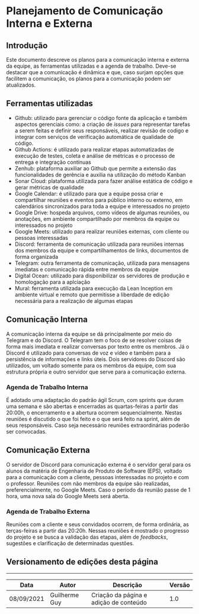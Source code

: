 # Planejamento de Comunicação Interna e Externa

## Introdução

Este documento descreve os planos para a comunicação interna e externa da equipe, as ferramentas utilizadas e a agenda de trabalho. Deve-se destacar que a comunicação é dinâmica e que, caso surjam opções que facilitem a comunicação, os planos para a comunicação podem ser atualizados.

## Ferramentas utilizadas

* Github: utilizado para gerenciar o código fonte da aplicação e também aspectos gerenciais como: a criação de *issues* para representar tarefas a serem feitas e definir seus responsáveis, realizar revisão de codigo e integrar com serviços de verificação automática de qualidade de código.
* Github Actions: é utilizado para realizar etapas automatizadas de execução de testes, coleta e análise de métricas e o processo de entrega e integração contínuas
* Zenhub: plataforma auxiliar ao Github que permite a extensão das funcionalidades de gerência e auxilia na utilização do método Kanban
* Sonar Cloud: plataforma utilizada para fazer análise estática de código e gerar métricas de qualidade
* Google Calendar: é utilizado para que a equipe possa criar e compartilhar reuniões e eventos para público interno ou externo, em calendários sincronizados para toda a equipe e interessados no projeto
* Google Drive: hospeda arquivos, como vídeos de algumas reuniões, ou anotações, em ambiente compartilhado por membros da equipe ou interessados no projeto
* Google Meets: utilizado para realizar reuniões externas, com cliente ou pessoas interessadas
* Discord: ferramenta de comunicação utilizada para reuniões internas dos membros da equipe e compartilhamentos de links, documentos de forma organizada
* Telegram: outra ferramenta de comunicação, utilizada para mensagens imediatas e comunicação rápida entre membros da equipe
* Digital Ocean: utilizado para disponibilizar os servidores de produção e homologação para a aplciação
* Mural: ferramenta utilizada para execução da Lean Inception em ambiente virtual e remoto que permitisse a liberdade de edição necessária para a realização de algumas etapas

## Comunicação Interna

A comunicação interna da equipe se dá principalmente por meio do Telegram e do Discord. O Telegram tem o foco de se resolver coisas de forma mais imediata e realizar conversas por texto entre os membros. Já o Discord é utilizado para conversas de voz e vídeo e também para a persistência de informações e links úteis. Dois servidores do Discord são utilizados, um voltado somente para os membros da equipe, com sua estrutura própria e outro servidor que serve para a comunicação externa.

### Agenda de Trabalho Interna

É adotado uma adaptação do padrão ágil Scrum, com sprints que duram uma semana e são abertas e encerradas as quartas-feiras a partir das 20:00h, o encerramento e a abertura ocorrem sequencialmente. Nestas reuniões é discutido o que foi feito e o que será feito na sprint, além de seus responsáveis. Caso seja necessário reuniões extraordinárias poderão ser convocadas.

## Comunicação Externa

O servidor de Discord para comunicação externa é o servidor geral para os alunos da matéria de Engenharia de Produto de Software (EPS), voltado para a comunicação com a cliente, pessoas interessadas no projeto e com o professor. Reuniões com não membros da equipe são realizadas, preferencialmente, no Google Meets. Caso o período da reunião passe de 1 hora, uma nova sala do Google Meets será aberta.

### Agenda de Trabalho Externa

Reuniões com a cliente e seus convidados ocorrem, de forma ordinária, as terças-feiras a partir das 20:20h. Nessas reuniões é mostrado o progresso do projeto e se busca a validação das etapas, além de *feedbacks*, sugestões e clarificação de determinadas questões.


## Versionamento de edições desta página
---

| Data       | Autor         | Descrição                              | Versão |
| ---------- | ------------- | -------------------------------------- | ------ |
| 08/09/2021 | Guilherme Guy | Criação da página e adição de conteúdo | 1.0    |